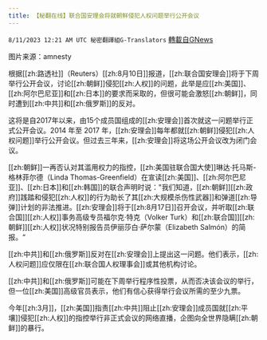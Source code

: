 ```yaml
---
title: 【秘翻在线】联合国安理会将就朝鲜侵犯人权问题举行公开会议
---
```

`8/11/2023 12:21 AM UTC 秘密翻譯組G-Translators` [轉載自GNews](https://gnews.org/articles/1543942)

图片来源：amnesty

根据[[zh:路透社]]（Reuters）[[zh:8月10日]]报道，[[zh:联合国安理会]]将于下周举行公开会议，讨论[[zh:朝鲜]]侵犯[[zh:人权]]的问题，此举是应[[zh:美国]]、[[zh:阿尔巴尼亚]]和[[zh:日本]]的要求而采取的，但很可能会激怒[[zh:朝鲜]]，同时遭到[[zh:中共]]和[[zh:俄罗斯]]的反对。

这将是自2017年以来，由15个成员国组成的[[zh:安理会]]首次就这一问题举行正式公开会议。2014 年至 2017 年，[[zh:安理会]]每年都就[[zh:朝鲜]]侵犯[[zh:人权问题]]举行公开会议。但过去三年来，[[zh:安理会]]将这场公开会议改为闭门会议。

[[zh:朝鲜]]一再否认对其滥用权力的指控，[[zh:美国驻联合国大使]]琳达·托马斯\-格林菲尔德（Linda Thomas-Greenfield）在宣读[[zh:美国]]、[[zh:阿尔巴尼亚]]、[[zh:日本]]和[[zh:韩国]]的联合声明时说："我们知道，[[zh:朝鲜]][[zh:政府]]践踏和侵犯[[zh:人权]]的行为助长了其[[zh:大规模杀伤性武器]]和弹道[[zh:导弹]]计划的非法推进。[[zh:安理会]]将于[[zh:8月17日]]召开会议，并听取[[zh:联合国]][[zh:人权]]事务高级专员福尔克·特克（Volker Turk）和[[zh:联合国]][[zh:朝鲜]][[zh:人权]]状况特别报告员伊丽莎白·萨尔蒙（Elizabeth Salmón）的简报。“

[[zh:中共]]和[[zh:俄罗斯]]反对在[[zh:安理会]]上提出这一问题。他们表示，[[zh:人权问题]]应仅限在[[zh:联合国人权理事会]]或其他机构讨论。

[[zh:中共]]和[[zh:俄罗斯]]可能在下周举行程序性投票，从而否决该会议的举行，但一位[[zh:美国]]高级官员表示，他们有信心获得举行会议所需的至少九票。

今年[[zh:3月]]，[[zh:美国]]指责[[zh:中共]]阻止[[zh:安理会]]成员国就[[zh:平壤]]侵犯[[zh:人权]]的指控举行非正式会议的网络直播，企图向全世界隐瞒[[zh:朝鲜]]的暴行。
